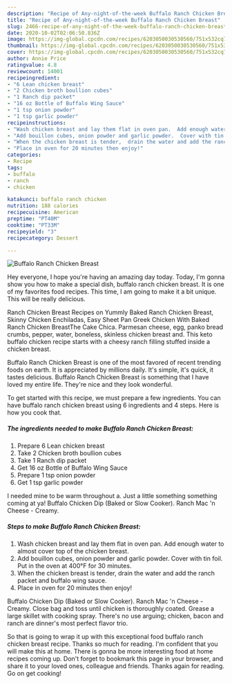 ```yaml
---
description: "Recipe of Any-night-of-the-week Buffalo Ranch Chicken Breast"
title: "Recipe of Any-night-of-the-week Buffalo Ranch Chicken Breast"
slug: 2466-recipe-of-any-night-of-the-week-buffalo-ranch-chicken-breast
date: 2020-10-02T02:06:50.836Z
image: https://img-global.cpcdn.com/recipes/6203050030530560/751x532cq70/buffalo-ranch-chicken-breast-recipe-main-photo.jpg
thumbnail: https://img-global.cpcdn.com/recipes/6203050030530560/751x532cq70/buffalo-ranch-chicken-breast-recipe-main-photo.jpg
cover: https://img-global.cpcdn.com/recipes/6203050030530560/751x532cq70/buffalo-ranch-chicken-breast-recipe-main-photo.jpg
author: Annie Price
ratingvalue: 4.8
reviewcount: 14001
recipeingredient:
- "6 Lean chicken breast"
- "2 Chicken broth boullion cubes"
- "1 Ranch dip packet"
- "16 oz Bottle of Buffalo Wing Sauce"
- "1 tsp onion powder"
- "1 tsp garlic powder"
recipeinstructions:
- "Wash chicken breast and lay them flat in oven pan.  Add enough water to almost cover top of the chicken breast."
- "Add bouillon cubes, onion powder and garlic powder.  Cover with tin foil. Put in the oven at 400°F for 30 minutes."
- "When the chicken breast is tender,  drain the water and add the ranch packet and buffalo wing sauce."
- "Place in oven for 20 minutes then enjoy!"
categories:
- Recipe
tags:
- buffalo
- ranch
- chicken

katakunci: buffalo ranch chicken 
nutrition: 188 calories
recipecuisine: American
preptime: "PT40M"
cooktime: "PT33M"
recipeyield: "3"
recipecategory: Dessert

---
```



![Buffalo Ranch Chicken Breast](https://img-global.cpcdn.com/recipes/6203050030530560/751x532cq70/buffalo-ranch-chicken-breast-recipe-main-photo.jpg)

Hey everyone, I hope you're having an amazing day today. Today, I'm gonna show you how to make a special dish, buffalo ranch chicken breast. It is one of my favorites food recipes. This time, I am going to make it a bit unique. This will be really delicious.

Ranch Chicken Breast Recipes on Yummly Baked Ranch Chicken Breast, Skinny Chicken Enchiladas, Easy Sheet Pan Greek Chicken With Baked Ranch Chicken BreastThe Cake Chica. Parmesan cheese, egg, panko bread crumbs, pepper, water, boneless, skinless chicken breast and. This keto buffalo chicken recipe starts with a cheesy ranch filling stuffed inside a chicken breast.

Buffalo Ranch Chicken Breast is one of the most favored of recent trending foods on earth. It is appreciated by millions daily. It's simple, it's quick, it tastes delicious. Buffalo Ranch Chicken Breast is something that I have loved my entire life. They're nice and they look wonderful.


To get started with this recipe, we must prepare a few ingredients. You can have buffalo ranch chicken breast using 6 ingredients and 4 steps. Here is how you cook that.

<!--inarticleads1-->

##### The ingredients needed to make Buffalo Ranch Chicken Breast:

1. Prepare 6 Lean chicken breast
1. Take 2 Chicken broth boullion cubes
1. Take 1 Ranch dip packet
1. Get 16 oz Bottle of Buffalo Wing Sauce
1. Prepare 1 tsp onion powder
1. Get 1 tsp garlic powder


I needed mine to be warm throughout a. Just a little something something coming at ya! Buffalo Chicken Dip (Baked or Slow Cooker). Ranch Mac &#39;n Cheese - Creamy. 

<!--inarticleads2-->

##### Steps to make Buffalo Ranch Chicken Breast:

1. Wash chicken breast and lay them flat in oven pan.  Add enough water to almost cover top of the chicken breast.
1. Add bouillon cubes, onion powder and garlic powder.  Cover with tin foil. Put in the oven at 400°F for 30 minutes.
1. When the chicken breast is tender,  drain the water and add the ranch packet and buffalo wing sauce.
1. Place in oven for 20 minutes then enjoy!


Buffalo Chicken Dip (Baked or Slow Cooker). Ranch Mac &#39;n Cheese - Creamy. Close bag and toss until chicken is thoroughly coated. Grease a large skillet with cooking spray. There&#39;s no use arguing; chicken, bacon and ranch are dinner&#39;s most perfect flavor trio. 

So that is going to wrap it up with this exceptional food buffalo ranch chicken breast recipe. Thanks so much for reading. I'm confident that you will make this at home. There is gonna be more interesting food at home recipes coming up. Don't forget to bookmark this page in your browser, and share it to your loved ones, colleague and friends. Thanks again for reading. Go on get cooking!
